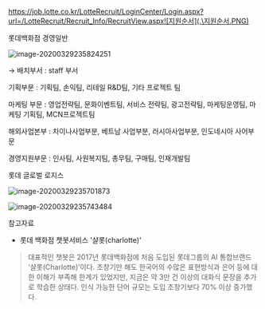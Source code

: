 https://job.lotte.co.kr/LotteRecruit/LoginCenter/Login.aspx?url=/LotteRecruit/Recruit_Info/RecruitView.aspx![지원순서](.\지원순서.PNG)

롯데백화점 경영일반

![image-20200329235824251](C:\Users\drhee\AppData\Roaming\Typora\typora-user-images\image-20200329235824251.png)

→ 배치부서 : staff 부서 

기획부문 : 기획팀, 손익팀, 리테일 R&D팀, 기타 프로젝트 팀 

마케팅 부문 : 영업전략팀, 문화이벤트팀, 서비스 전략팀, 광고전략팀, 마케팅운영팀, 마케팅 기획팀, MCN프로젝트팀 

해외사업본부 : 차이나사업부분, 베트남 사업부분, 러시아사업부분, 인도네시아 사어부문 

경영지원부문 : 인사팀, 사원복지팀, 총무팀, 구매팀, 인재개발팀 



롯데 글로벌 로지스

![image-20200329235701873](C:\Users\drhee\AppData\Roaming\Typora\typora-user-images\image-20200329235701873.png) 

![image-20200329235743484](C:\Users\drhee\AppData\Roaming\Typora\typora-user-images\image-20200329235743484.png)



참고자료

- 롯데 백화점 쳇봇서비스 '샬롯(charlotte)'

> 대표적인 챗봇은 2017년 롯데백화점에 처음 도입된 롯데그룹의 AI 통합브랜드 ‘샬롯(Charlotte)’이다. 초창기만 해도 한국어의 수많은 표현방식과 은어 등에 대한 이해가 부족해 한계가 있었지만, 지금은 약 3만 건 이상의 대화식 문장을 추가로 학습한 상태다. 인식 가능한 단어 규모는 도입 초창기보다 70% 이상 증가했다.


